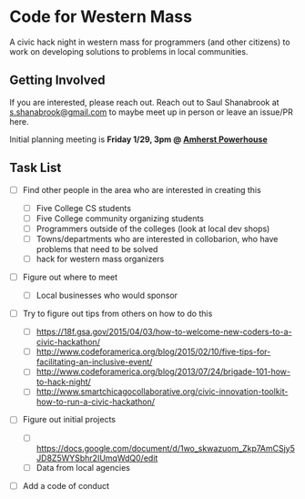# Code for Western Mass

A civic hack night in western mass for programmers (and other citizens)
to work on developing solutions to problems in local communities.

## Getting Involved

If you are interested, please reach out. Reach out to Saul Shanabrook at s.shanabrook@gmail.com to maybe meet up in person or leave an issue/PR here.

Initial planning meeting is **Friday 1/29, 3pm @ [Amherst Powerhouse](https://www.google.com/maps/place/Power+House,+East+Dr,+Amherst,+MA+01002/@42.372125,-72.5130709,19z/data=!4m2!3m1!1s0x89e6cdf0980c712b:0x5ba011f36a203c3d)**

## Task List
- [ ] Find other people in the area who are interested in creating this
  - [ ] Five College CS students
  - [ ] Five College community organizing students
  - [ ] Programmers outside of the colleges (look at local dev shops)
  - [ ] Towns/departments who are interested in collobarion, who have problems that need to be solved
  - [ ] hack for western mass organizers
- [ ] Figure out where to meet
  - [ ] Local businesses who would sponsor
- [ ] Try to figure out tips from others on how to do this
  - [ ] https://18f.gsa.gov/2015/04/03/how-to-welcome-new-coders-to-a-civic-hackathon/
  - [ ] http://www.codeforamerica.org/blog/2015/02/10/five-tips-for-facilitating-an-inclusive-event/
  - [ ] http://www.codeforamerica.org/blog/2013/07/24/brigade-101-how-to-hack-night/
  - [ ] http://www.smartchicagocollaborative.org/civic-innovation-toolkit-how-to-run-a-civic-hackathon/
- [ ] Figure out initial projects
  - [ ] https://docs.google.com/document/d/1wo_skwazuom_Zkp7AmCSjy5JD8Z5WYSbhr2IUmqWdQ0/edit
  - [ ] Data from local agencies
- [ ] Add a code of conduct



